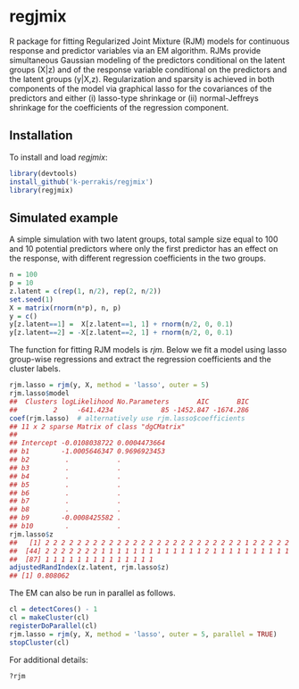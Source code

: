 # regjmix

R package for fitting Regularized Joint Mixture (RJM) models for continuous response and predictor variables via an EM algorithm. RJMs provide simultaneous Gaussian modeling of the predictors conditional on the latent groups (X\|z) and of the response variable conditional on the predictors and the latent groups (y\|X,z). Regularization and sparsity is achieved in both components of the model via graphical lasso for the
covariances of the predictors and either (i) lasso-type shrinkage or (ii) normal-Jeffreys shrinkage for the coefficients of the regression component.

## Installation

To install and load *regjmix*:

``` r
library(devtools)
install_github('k-perrakis/regjmix')
library(regjmix)
```

## Simulated example

A simple simulation with two latent groups, total sample size equal to 100 and 10 potential predictors where only the first predictor has an effect on the response, with different regression coefficients in the
two groups.

``` r
n = 100
p = 10
z.latent = c(rep(1, n/2), rep(2, n/2))
set.seed(1)
X = matrix(rnorm(n*p), n, p)
y = c()
y[z.latent==1] =  X[z.latent==1, 1] + rnorm(n/2, 0, 0.1)
y[z.latent==2] = -X[z.latent==2, 1] + rnorm(n/2, 0, 0.1)
```

The function for fitting RJM models is *rjm*. Below we fit a model using lasso group-wise regressions and extract the regression coefficients and the cluster labels.

``` r
rjm.lasso = rjm(y, X, method = 'lasso', outer = 5)
rjm.lasso$model
##  Clusters logLikelihood No.Parameters       AIC       BIC
##         2     -641.4234            85 -1452.847 -1674.286
coef(rjm.lasso)  # alternatively use rjm.lasso$coefficients
## 11 x 2 sparse Matrix of class "dgCMatrix"
##                                     
## Intercept -0.0108038722 0.0004473664
## b1        -1.0005646347 0.9696923453
## b2         .            .           
## b3         .            .           
## b4         .            .           
## b5         .            .           
## b6         .            .           
## b7         .            .           
## b8         .            .           
## b9        -0.0008425582 .           
## b10        .            .
rjm.lasso$z
##   [1] 2 2 2 2 2 2 2 2 2 2 2 2 2 2 2 2 2 2 2 2 2 2 2 2 2 1 2 2 2 2 2 2 2 1 2 2 2 1 2 2 2 2 2
##  [44] 2 2 2 2 2 2 2 1 1 1 1 1 1 1 1 1 1 1 1 1 2 1 1 1 1 1 1 1 1 1 1 1 1 1 1 2 1 1 1 1 1 1 1
##  [87] 1 1 1 1 1 1 1 1 1 1 1 1 1 1
adjustedRandIndex(z.latent, rjm.lasso$z)
## [1] 0.808062
```

The EM can also be run in parallel as follows.

``` r
cl = detectCores() - 1
cl = makeCluster(cl)
registerDoParallel(cl)
rjm.lasso = rjm(y, X, method = 'lasso', outer = 5, parallel = TRUE)
stopCluster(cl)
```

For additional details:

``` r
?rjm 
```
